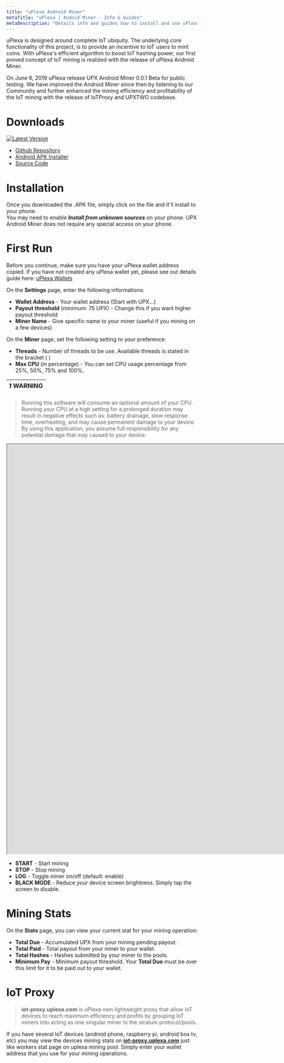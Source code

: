 ```yaml
---
title: "uPlexa Android Miner"
metaTitle: "uPlexa | Andoid Miner - Info & Guides"
metaDescription: "Details info and guides how to install and use uPlexa Android Miner"
---
```

uPlexa is designed around complete IoT ubiquity. The underlying core functionality of this project, is to provide an incentive to IoT users to mint coins. With uPlexa's efficient algorithm to boost IoT hashing power, our first proved concept of IoT mining is realized with the release of uPlexa Android Miner.  

On June 6, 2019 uPlexa release UPX Android Miner 0.0.1 Beta for public testing. We have improved the Android Miner since then by listening to our Community and further enhanced the mining efficiency and profitability of the IoT mining with the release of IoTProxy and UPXTWO codebase.

# Downloads

[![Latest Version](https://img.shields.io/static/v1?label=upx-android-miner&message=v0.3.1&color=success)](https://github.com/uPlexa/upx-android-miner/releases/tag/v0.3.1)

- [Github Repository](https://github.com/uPlexa/upx-android-miner/releases)
- [Android APK Installer](https://github.com/uPlexa/upx-android-miner/releases/download/v0.3.1/upx-android-miner-v3.1.apk)
- [Source Code](https://github.com/uPlexa/upx-android-miner/archive/v0.3.1.zip)

# Installation

Once you downloaded the .APK file, simply click on the file and it'll install to your phone.  
You may need to enable **_Install from unknown sources_** on your phone. UPX Android Miner does not require any special access on your phone.

# First Run

Before you continue, make sure you have your uPlexa wallet address copied. If you have not created any uPlexa wallet yet, please see out details guide here: [uPlexa Wallets](/uplexa_wallet/)

On the **Settings** page, enter the following informations:
- **Wallet Address** - Your wallet address (Start with UPX...)
- **Payout threshold** (minimum: 75 UPX) - Change this if you want higher payout threshold
- **Miner Name** - Give specific name to your miner (useful if you mining on a few devices)

On the **Miner** page, set the following setting to your preference:
- **Threads** - Number of threads to be use. Available threads is stated in the bracket ( )
- **Max CPU** (in percentage) -  You can set CPU usage percentage from 25%, 50%, 75% and 100%.

| ❗ WARNING  |
|-------------|
> Running this software will consume an optional amount of your CPU. Running your CPU at a high setting for a prolonged duration may result in negative effects such as: battery drainage, slow response time, overheating, and may cause permanent damage to your device. By using this application, you assume full responsibility for any potential damage that may caused to your device.

<div class="video-responsive"><iframe src="https://drive.google.com/uc?id=10Npp3Gek-H22jXF_TAiP1acMJelO8We_" width="1920" height="1080" allowFullScreen></iframe></div>

- **START** - Start mining
- **STOP** - Stop mining
- **LOG** - Toggle miner on/off (default: enable)
- **BLACK MODE** - Reduce your device screen brightness. Simply tap the screen to disable.

# Mining Stats

On the **Stats** page, you can view your current stat for your mining operation:
- **Total Due** - Accumulated UPX from your mining pending payout.
- **Total Paid** - Total payout from your miner to your wallet.
- **Total Hashes** - Hashes submitted by your miner to the pools.
- **Minimum Pay** - Minimum payout threshold. Your **Total Due** must be over this limit for it to be paid out to your wallet.

# IoT Proxy
> **iot-proxy.uplexa.com** is uPlexa own lightweight proxy that allow IoT devices to reach maximum efficiency and profits by grouping IoT miners into acting as one singular miner to the stratum protocol/pools.

If you have several IoT devices (android phone, raspberry pi, android box tv, etc) you may view the devices mining stats on [**iot-proxy.uplexa.com**](https://iot-proxy.uplexa.com) just like workers stat page on uplexa mining pool. Simply enter your wallet address that you use for your mining operations.